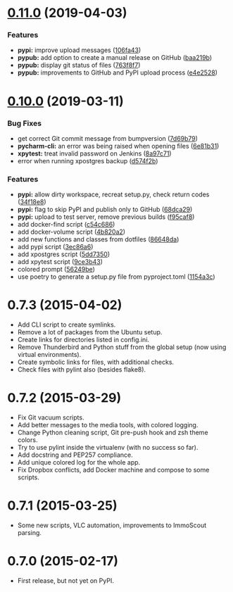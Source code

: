 # [0.11.0](https://github.com/andreoliwa/python-clit/compare/v0.10.0...v0.11.0) (2019-04-03)


### Features

* **pypi:** improve upload messages ([106fa43](https://github.com/andreoliwa/python-clit/commit/106fa43))
* **pypub:** add option to create a manual release on GitHub ([baa219b](https://github.com/andreoliwa/python-clit/commit/baa219b))
* **pypub:** display git status of files ([763f8f7](https://github.com/andreoliwa/python-clit/commit/763f8f7))
* **pypub:** improvements to GitHub and PyPI upload process ([e4e2528](https://github.com/andreoliwa/python-clit/commit/e4e2528))

<a name="0.10.0"></a>
# [0.10.0](https://github.com/andreoliwa/python-clit/compare/0.7.0...v0.10.0) (2019-03-11)


### Bug Fixes

* get correct Git commit message from bumpversion ([7d69b79](https://github.com/andreoliwa/python-clit/commit/7d69b79))
* **pycharm-cli:** an error was being raised when opening files ([6e81b31](https://github.com/andreoliwa/python-clit/commit/6e81b31))
* **xpytest:** treat invalid password on Jenkins ([8a97c71](https://github.com/andreoliwa/python-clit/commit/8a97c71))
* error when running xpostgres backup ([d574f2b](https://github.com/andreoliwa/python-clit/commit/d574f2b))


### Features

* **pypi:** allow dirty workspace, recreat setup.py, check return codes ([34f18e8](https://github.com/andreoliwa/python-clit/commit/34f18e8))
* **pypi:** flag to skip PyPI and publish only to GitHub ([68dca29](https://github.com/andreoliwa/python-clit/commit/68dca29))
* **pypi:** upload to test server, remove previous builds ([f95caf8](https://github.com/andreoliwa/python-clit/commit/f95caf8))
* add docker-find script ([c54c686](https://github.com/andreoliwa/python-clit/commit/c54c686))
* add docker-volume script ([4b820a2](https://github.com/andreoliwa/python-clit/commit/4b820a2))
* add new functions and classes from dotfiles ([86648da](https://github.com/andreoliwa/python-clit/commit/86648da))
* add pypi script ([3ec86a6](https://github.com/andreoliwa/python-clit/commit/3ec86a6))
* add xpostgres script ([5dd7350](https://github.com/andreoliwa/python-clit/commit/5dd7350))
* add xpytest script ([9ce3b43](https://github.com/andreoliwa/python-clit/commit/9ce3b43))
* colored prompt ([56249be](https://github.com/andreoliwa/python-clit/commit/56249be))
* use poetry to generate a setup.py file from pyproject.toml ([1154a3c](https://github.com/andreoliwa/python-clit/commit/1154a3c))



<a name="0.7.3"></a>

# 0.7.3 (2015-04-02)

-   Add CLI script to create symlinks.
-   Remove a lot of packages from the Ubuntu setup.
-   Create links for directories listed in config.ini.
-   Remove Thunderbird and Python stuff from the global setup (now using virtual environments).
-   Create symbolic links for files, with additional checks.
-   Check files with pylint also (besides flake8).

<a name="0.7.2"></a>

# 0.7.2 (2015-03-29)

-   Fix Git vacuum scripts.
-   Add better messages to the media tools, with colored logging.
-   Change Python cleaning script, Git pre-push hook and zsh theme colors.
-   Try to use pylint inside the virtualenv (with no success so far).
-   Add docstring and PEP257 compliance.
-   Add unique colored log for the whole app.
-   Fix Dropbox conflicts, add Docker machine and compose to some scripts.

<a name="0.7.1"></a>

# 0.7.1 (2015-03-25)

-   Some new scripts, VLC automation, improvements to ImmoScout parsing.

<a name="0.7.0"></a>

# 0.7.0 (2015-02-17)

-   First release, but not yet on PyPI.
